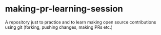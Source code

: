 # making-pr-learning-session
A repository just to practice and to learn making open source contributions using git (forking, pushing changes, making PRs etc.)
